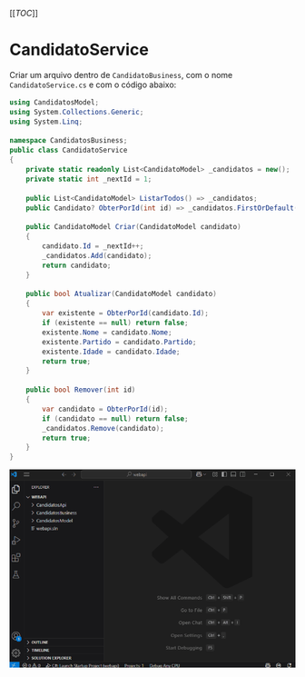 [[_TOC_]]

# CandidatoService
Criar um arquivo dentro de `CandidatoBusiness`, com o nome `CandidatoService.cs` e com o código abaixo:

```csharp
using CandidatosModel;
using System.Collections.Generic;
using System.Linq;

namespace CandidatosBusiness;
public class CandidatoService
{
    private static readonly List<CandidatoModel> _candidatos = new();
    private static int _nextId = 1;

    public List<CandidatoModel> ListarTodos() => _candidatos;
    public Candidato? ObterPorId(int id) => _candidatos.FirstOrDefault(c => c.Id == id);

    public CandidatoModel Criar(CandidatoModel candidato)
    {
        candidato.Id = _nextId++;
        _candidatos.Add(candidato);
        return candidato;
    }
  
    public bool Atualizar(CandidatoModel candidato)
    {
        var existente = ObterPorId(candidato.Id);
        if (existente == null) return false;
        existente.Nome = candidato.Nome;
        existente.Partido = candidato.Partido;
        existente.Idade = candidato.Idade;
        return true;
    }

    public bool Remover(int id)
    {
        var candidato = ObterPorId(id);
        if (candidato == null) return false;
        _candidatos.Remove(candidato);
        return true;
    }
}
```

![gifanimation.gif](/.attachments/gifanimation-eee76a26-6253-4bd8-ae91-d833694e56ca.gif)